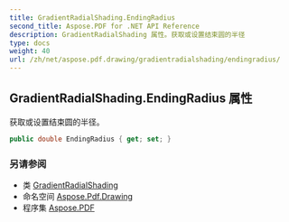 ```yaml
---
title: GradientRadialShading.EndingRadius
second_title: Aspose.PDF for .NET API Reference
description: GradientRadialShading 属性。获取或设置结束圆的半径
type: docs
weight: 40
url: /zh/net/aspose.pdf.drawing/gradientradialshading/endingradius/
---
```

## GradientRadialShading.EndingRadius 属性

获取或设置结束圆的半径。

```csharp
public double EndingRadius { get; set; }
```

### 另请参阅

* 类 [GradientRadialShading](../)
* 命名空间 [Aspose.Pdf.Drawing](../../../aspose.pdf.drawing/)
* 程序集 [Aspose.PDF](../../../)